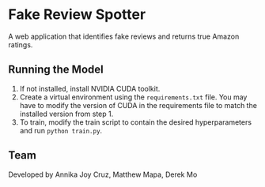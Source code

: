 # Fake Review Spotter
A web application that identifies fake reviews and returns true Amazon ratings.

## Running the Model
1. If not installed, install NVIDIA CUDA toolkit.
2. Create a virtual environment using the `requirements.txt` file. You may have to modify the version of CUDA
   in the requirements file to match the installed version from step 1.
3. To train, modify the train script to contain the desired hyperparameters and run `python train.py`.

## Team
Developed by Annika Joy Cruz, Matthew Mapa, Derek Mo